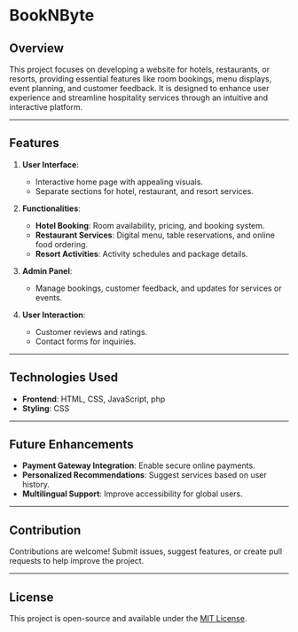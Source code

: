 # BookNByte

## Overview
This project focuses on developing a website for hotels, restaurants, or resorts, providing essential features like room bookings, menu displays, event planning, and customer feedback. It is designed to enhance user experience and streamline hospitality services through an intuitive and interactive platform.

---

## Features
1. **User Interface**:
   - Interactive home page with appealing visuals.
   - Separate sections for hotel, restaurant, and resort services.

2. **Functionalities**:
   - **Hotel Booking**: Room availability, pricing, and booking system.
   - **Restaurant Services**: Digital menu, table reservations, and online food ordering.
   - **Resort Activities**: Activity schedules and package details.

3. **Admin Panel**:
   - Manage bookings, customer feedback, and updates for services or events.

4. **User Interaction**:
   - Customer reviews and ratings.
   - Contact forms for inquiries.

---

## Technologies Used
- **Frontend**: HTML, CSS, JavaScript, php 
- **Styling**:  CSS


---

## Future Enhancements
- **Payment Gateway Integration**: Enable secure online payments.
- **Personalized Recommendations**: Suggest services based on user history.
- **Multilingual Support**: Improve accessibility for global users.

---

## Contribution
Contributions are welcome! Submit issues, suggest features, or create pull requests to help improve the project.

---

## License
This project is open-source and available under the [MIT License](LICENSE).

